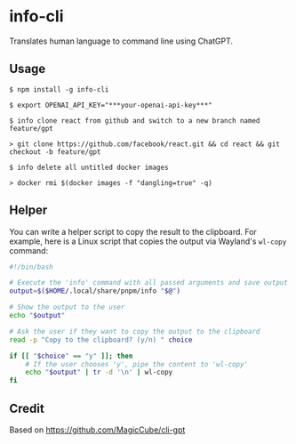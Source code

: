 # info-cli

Translates human language to command line using ChatGPT.

## Usage

```sh-session
$ npm install -g info-cli

$ export OPENAI_API_KEY="***your-openai-api-key***"

$ info clone react from github and switch to a new branch named feature/gpt

> git clone https://github.com/facebook/react.git && cd react && git checkout -b feature/gpt

$ info delete all untitled docker images

> docker rmi $(docker images -f "dangling=true" -q)
```

## Helper

You can write a helper script to copy the result to the clipboard. For example, here is a Linux script
that copies the output via Wayland's `wl-copy` command:

```bash
#!/bin/bash

# Execute the 'info' command with all passed arguments and save output to a variable
output=$($HOME/.local/share/pnpm/info "$@")

# Show the output to the user
echo "$output"

# Ask the user if they want to copy the output to the clipboard
read -p "Copy to the clipboard? (y/n) " choice

if [[ "$choice" == "y" ]]; then
    # If the user chooses 'y', pipe the content to 'wl-copy'
    echo "$output" | tr -d '\n' | wl-copy
fi
```

## Credit

Based on https://github.com/MagicCube/cli-gpt
